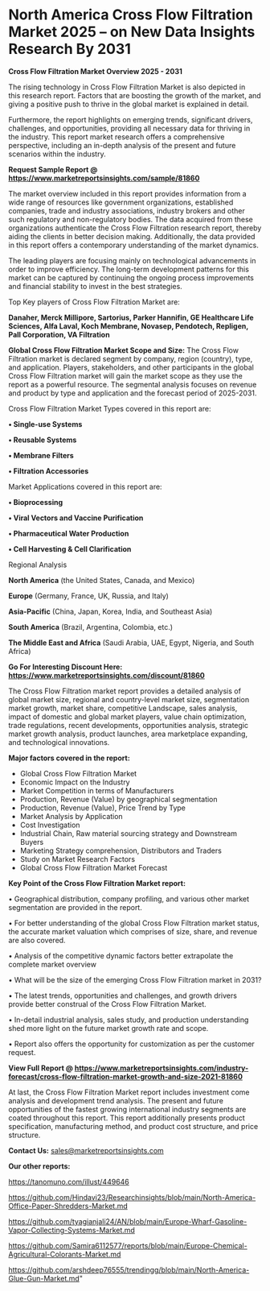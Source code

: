 # North America Cross Flow Filtration Market 2025 – on New Data Insights Research By 2031

<Strong> Cross Flow Filtration Market Overview 2025 - 2031</strong>

The rising technology in Cross Flow Filtration Market is also depicted in this research report. Factors that are boosting the growth of the market, and giving a positive push to thrive in the global market is explained in detail.

Furthermore, the report highlights on emerging trends, significant drivers, challenges, and opportunities, providing all necessary data for thriving in the industry. This report market research offers a comprehensive perspective, including an in-depth analysis of the present and future scenarios within the industry.

<strong>Request Sample Report @ <a href=https://www.marketreportsinsights.com/sample/81860>https://www.marketreportsinsights.com/sample/81860</a></strong>

The market overview included in this report provides information from a wide range of resources like government organizations, established companies, trade and industry associations, industry brokers and other such regulatory and non-regulatory bodies. The data acquired from these organizations authenticate the Cross Flow Filtration research report, thereby aiding the clients in better decision making. Additionally, the data provided in this report offers a contemporary understanding of the market dynamics.

The leading players are focusing mainly on technological advancements in order to improve efficiency. The long-term development patterns for this market can be captured by continuing the ongoing process improvements and financial stability to invest in the best strategies.

Top Key players of Cross Flow Filtration Market are:

<strong>Danaher, Merck Millipore, Sartorius, Parker Hannifin, GE Healthcare Life Sciences, Alfa Laval, Koch Membrane, Novasep, Pendotech, Repligen, Pall Corporation, VA Filtration</strong>

<strong><b>Global Cross Flow Filtration Market Scope and Size:</b></strong>
The Cross Flow Filtration market is declared segment by company, region (country), type, and application. Players, stakeholders, and other participants in the global Cross Flow Filtration market will gain the market scope as they use the report as a powerful resource. The segmental analysis focuses on revenue and product by type and application and the forecast period of 2025-2031.

Cross Flow Filtration Market Types covered in this report are:

<strong>• Single-use Systems

• Reusable Systems

• Membrane Filters

• Filtration Accessories</strong>

Market Applications covered in this report are:

<strong>• Bioprocessing

• Viral Vectors and Vaccine Purification

• Pharmaceutical Water Production

• Cell Harvesting & Cell Clarification</strong> 

Regional Analysis

<strong>North America</strong> (the United States, Canada, and Mexico)

<strong>Europe</strong> (Germany, France, UK, Russia, and Italy)

<strong>Asia-Pacific</strong> (China, Japan, Korea, India, and Southeast Asia)

<strong>South America</strong> (Brazil, Argentina, Colombia, etc.)

<strong>The Middle East and Africa</strong> (Saudi Arabia, UAE, Egypt, Nigeria, and South Africa)

<strong>Go For Interesting Discount Here: <a href=https://www.marketreportsinsights.com/discount/81860>https://www.marketreportsinsights.com/discount/81860</a></strong>

The Cross Flow Filtration market report provides a detailed analysis of global market size, regional and country-level market size, segmentation market growth, market share, competitive Landscape, sales analysis, impact of domestic and global market players, value chain optimization, trade regulations, recent developments, opportunities analysis, strategic market growth analysis, product launches, area marketplace expanding, and technological innovations.

<strong><b>Major factors covered in the report:</b></strong>
<ul>
  <li>Global Cross Flow Filtration Market </li>
  <li>Economic Impact on the Industry</li>
  <li>Market Competition in terms of Manufacturers</li>
  <li>Production, Revenue (Value) by geographical segmentation</li>
  <li>Production, Revenue (Value), Price Trend by Type</li>
  <li>Market Analysis by Application</li>
  <li>Cost Investigation</li>
  <li>Industrial Chain, Raw material sourcing strategy and Downstream Buyers</li>
  <li>Marketing Strategy comprehension, Distributors and Traders</li>
  <li>Study on Market Research Factors</li>
  <li>Global Cross Flow Filtration Market Forecast</li>
</ul>

<strong><b>Key Point of the Cross Flow Filtration Market report:</b></strong>

• Geographical distribution, company profiling, and various other market segmentation are provided in the report.

• For better understanding of the global Cross Flow Filtration market status, the accurate market valuation which comprises of size, share, and revenue are also covered.

• Analysis of the competitive dynamic factors better extrapolate the complete market overview

• What will be the size of the emerging Cross Flow Filtration market in 2031?

• The latest trends, opportunities and challenges, and growth drivers provide better construal of the Cross Flow Filtration Market.

• In-detail industrial analysis, sales study, and production understanding shed more light on the future market growth rate and scope.

• Report also offers the opportunity for customization as per the customer request.

<strong><b>View Full Report @ <a href=https://www.marketreportsinsights.com/industry-forecast/cross-flow-filtration-market-growth-and-size-2021-81860>https://www.marketreportsinsights.com/industry-forecast/cross-flow-filtration-market-growth-and-size-2021-81860</a></b></strong>


At last, the Cross Flow Filtration Market report includes investment come analysis and development trend analysis. The present and future opportunities of the fastest growing international industry segments are coated throughout this report. This report additionally presents product specification, manufacturing method, and product cost structure, and price structure.

<strong>Contact Us:</strong>
sales@marketreportsinsights.com

<strong>Our other reports:</strong>

<a href=https://tanomuno.com/illust/449646>https://tanomuno.com/illust/449646</a>

<a href=https://github.com/Hindavi23/Researchinsights/blob/main/North-America-Office-Paper-Shredders-Market.md>https://github.com/Hindavi23/Researchinsights/blob/main/North-America-Office-Paper-Shredders-Market.md</a>

<a href=https://github.com/tyagianjali24/AN/blob/main/Europe-Wharf-Gasoline-Vapor-Collecting-Systems-Market.md>https://github.com/tyagianjali24/AN/blob/main/Europe-Wharf-Gasoline-Vapor-Collecting-Systems-Market.md</a>

<a href=https://github.com/Samira6112577/reports/blob/main/Europe-Chemical-Agricultural-Colorants-Market.md>https://github.com/Samira6112577/reports/blob/main/Europe-Chemical-Agricultural-Colorants-Market.md</a>

<a href=https://github.com/arshdeep76555/trendingg/blob/main/North-America-Glue-Gun-Market.md>https://github.com/arshdeep76555/trendingg/blob/main/North-America-Glue-Gun-Market.md</a>"
